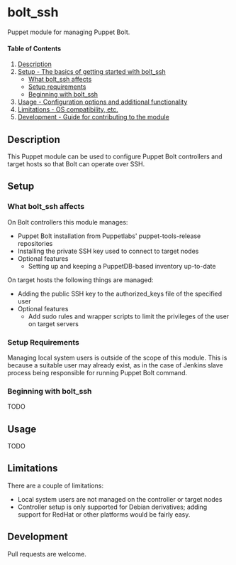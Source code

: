 # bolt_ssh

Puppet module for managing Puppet Bolt.

#### Table of Contents

1. [Description](#description)
2. [Setup - The basics of getting started with bolt_ssh](#setup)
    * [What bolt_ssh affects](#what-bolt_ssh-affects)
    * [Setup requirements](#setup-requirements)
    * [Beginning with bolt_ssh](#beginning-with-bolt_ssh)
3. [Usage - Configuration options and additional functionality](#usage)
4. [Limitations - OS compatibility, etc.](#limitations)
5. [Development - Guide for contributing to the module](#development)

## Description

This Puppet module can be used to configure Puppet Bolt controllers and target
hosts so that Bolt can operate over SSH.

## Setup

### What bolt_ssh affects

On Bolt controllers this module manages:

* Puppet Bolt installation from Puppetlabs' puppet-tools-release repositories
* Installing the private SSH key used to connect to target nodes
* Optional features
    * Setting up and keeping a PuppetDB-based inventory up-to-date

On target hosts the following things are managed:

* Adding the public SSH key to the authorized_keys file of the specified user
* Optional features
    * Add sudo rules and wrapper scripts to limit the privileges of the user on target servers

### Setup Requirements

Managing local system users is outside of the scope of this module. This is
because a suitable user may already exist, as in the case of Jenkins slave
process being responsible for running Puppet Bolt command.

### Beginning with bolt_ssh

TODO

## Usage

TODO

## Limitations

There are a couple of limitations:

* Local system users are not managed on the controller or target nodes
* Controller setup is only supported for Debian derivatives; adding support for RedHat or other platforms would be fairly easy.

## Development

Pull requests are welcome.
